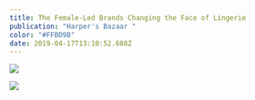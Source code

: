 ```yaml
---
title: The Female-Led Brands Changing the Face of Lingerie
publication: "Harper's Bazaar "
color: "#FFBD9B"
date: 2019-04-17T13:10:52.688Z
---
```

![](/uploads/harpers_bazaar_lingerie_feature1.jpg)

![](/uploads/harpers_bazaar_lingerie_feature2.jpg)